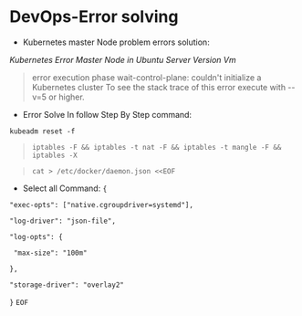 # DevOps-Error solving
* Kubernetes master Node problem errors solution:

*Kubernetes Error Master Node in Ubuntu Server Version Vm*

> error execution phase wait-control-plane: couldn't initialize a Kubernetes 
> cluster To see the stack trace of this error execute with --v=5 or higher.

* Error Solve In follow Step By Step command:
 
 ``kubeadm reset -f``
 
 >``iptables -F && iptables -t nat -F && iptables -t mangle -F && iptables -X``
 
 >``cat > /etc/docker/daemon.json <<EOF``
 
 * Select all Command:
 `{`
 
  `"exec-opts": ["native.cgroupdriver=systemd"],`
  
  `"log-driver": "json-file",`
  
  `"log-opts": {`
  
   ` "max-size": "100m"`
	
  `},`
  
  `"storage-driver": "overlay2"`
  
 `}`
`EOF`



